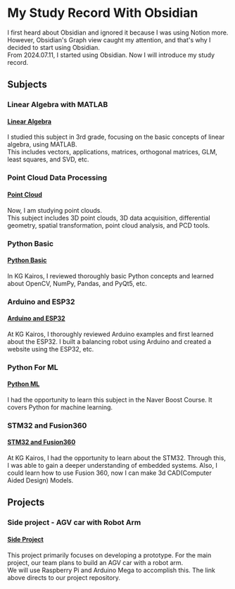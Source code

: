 # My Study Record With Obsidian
I first heard about Obsidian and ignored it because I was using Notion more. However, Obsidian's Graph view caught my attention, and that's why I decided to start using Obsidian.
<br/>
From 2024.07.11, I started using Obsidian. Now I will introduce my study record.
<br/>
## Subjects
</div>

### Linear Algebra with MATLAB
#### [Linear Algebra](https://github.com/KimMinwoo1214/my_obsidian/tree/main/20.%20Lecture%20Note/Linear%20Algebra)
I studied this subject in 3rd grade, focusing on the basic concepts of linear algebra, using MATLAB.
<br/>
This includes vectors, applications, matrices, orthogonal matrices, GLM, least squares, and SVD, etc.
<br/>
</div>

### Point Cloud Data Processing
#### [Point Cloud](https://github.com/KimMinwoo1214/my_obsidian/tree/main/20.%20Lecture%20Note/Point%20Cloud)
Now, I am studying point clouds. 
<br/>
This subject includes 3D point clouds, 3D data acquisition, differential geometry, spatial transformation, point cloud analysis, and PCD tools.
<br/>
</div>

### Python Basic
#### [Python Basic](https://github.com/KimMinwoo1214/my_obsidian/tree/main/20.%20Lecture%20Note/Python%20Basic)
In KG Kairos, I reviewed thoroughly basic Python concepts and learned about OpenCV, NumPy, Pandas, and PyQt5, etc.
<br/>
</div>

### Arduino and ESP32
#### [Arduino and ESP32](https://github.com/KimMinwoo1214/my_obsidian/tree/main/20.%20Lecture%20Note/Arduino%20and%20ESP32/%EC%95%84%EB%91%90%EC%9D%B4%EB%85%B8)
At KG Kairos, I thoroughly reviewed Arduino examples and first learned about the ESP32. I built a balancing robot using Arduino and created a website using the ESP32, etc.
<br/>
</div>

### Python For ML
#### [Python ML](https://github.com/KimMinwoo1214/my_obsidian/tree/main/20.%20Lecture%20Note/Python%20ML)
I had the opportunity to learn this subject in the Naver Boost Course. It covers Python for machine learning.
<br/>
</div>

### STM32 and Fusion360
#### [STM32 and Fusion360]()
At KG Kairos, I had the opportunity to learn about the STM32. Through this, I was able to gain a deeper understanding of embedded systems.
Also, I could learn how to use Fusion 360, now I can make 3d CAD(Computer Aided Design) Models.
<br/>

## Projects
</div/>

### Side project - AGV car with Robot Arm
#### [Side Project](https://github.com/KimMinwoo1214/side_project)
This project primarily focuses on developing a prototype. For the main project, our team plans to build an AGV car with a robot arm. 
<br/>
We will use Raspberry Pi and Arduino Mega to accomplish this. The link above directs to our project repository.
